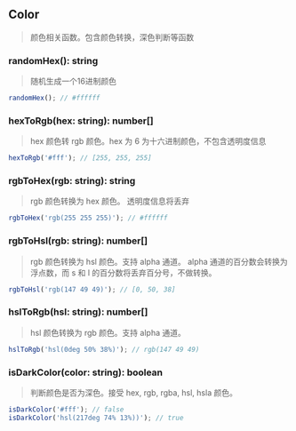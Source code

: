 ## Color

> 颜色相关函数。包含颜色转换，深色判断等函数

### randomHex(): string

> 随机生成一个16进制颜色

```typescript
randomHex(); // #ffffff
```

### hexToRgb(hex: string): number[]

> hex 颜色转 rgb 颜色。hex 为 6 为十六进制颜色，不包含透明度信息

```typescript
hexToRgb('#fff'); // [255, 255, 255]
```

### rgbToHex(rgb: string): string

> rgb 颜色转换为 hex 颜色。 透明度信息将丢弃

```typescript
rgbToHex('rgb(255 255 255)'); // #ffffff
```

### rgbToHsl(rgb: string): number[]

> rgb 颜色转换为 hsl 颜色。支持 alpha 通道。 alpha 通道的百分数会转换为浮点数，而 s 和 l 的百分数将丢弃百分号，不做转换。

```typescript
rgbToHsl('rgb(147 49 49)'); // [0, 50, 38]
```

### hslToRgb(hsl: string): number[]

> hsl 颜色转换为 rgb 颜色。支持 alpha 通道。

```typescript
hslToRgb('hsl(0deg 50% 38%)'); // rgb(147 49 49)
```

### isDarkColor(color: string): boolean

> 判断颜色是否为深色。接受 hex, rgb, rgba, hsl, hsla 颜色。

```typescript
isDarkColor('#fff'); // false
isDarkColor('hsl(217deg 74% 13%))'); // true
```
